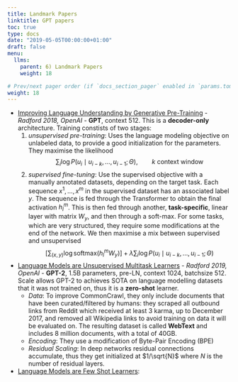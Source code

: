 ```yaml
---
title: Landmark Papers
linktitle: GPT papers
toc: true
type: docs
date: "2019-05-05T00:00:00+01:00"
draft: false
menu:
  llms:
    parent: 6) Landmark Papers
    weight: 18

# Prev/next pager order (if `docs_section_pager` enabled in `params.toml`)
weight: 18
---
```


- [Improving Language Understanding by Generative Pre-Training](https://s3-us-west-2.amazonaws.com/openai-assets/research-covers/language-unsupervised/language_understanding_paper.pdf) - *Radford 2018, OpenAI* - **GPT**, context $512$. This is a **decoder-only** architecture. Training constists of two stages:
    1. *unsupervised pre-training*: Uses the language modeling objective on unlabeled data, to provide a good initialization for the parameters. They maximise the likelihood
        $$
            \sum_{i} \log P(u_i \mid u_{i-k}, \ldots, u_{i-1}; \Theta), \qquad k \text{ context window}
        $$
    2. *supervised fine-tuning*: Use the supervised objective with a manually annotated datasets, depending on the target task. Each sequence $x^1, \ldots, x^m$ in the supervised dataset has an associated label $y$. The sequence is fed through the Transformer to obtain the final activation $h_l^m$. This is then fed through another, **task-specific**, linear layer with matrix $W_y$, and then through a soft-max. For some tasks, which are very structured, they require some modifications at the end of the network. We then maximise a mix between supervised and unsupervised
        $$
            \left[\sum_{(x,y)} \log \text{softmax}(h_l^m W_y)\right] + \lambda \sum_{i} \log P(u_i \mid u_{i-k}, \ldots, u_{i-1}; \Theta)
        $$
- [Language Models are Unsupervised Multitask Learners](https://d4mucfpksywv.cloudfront.net/better-language-models/language_models_are_unsupervised_multitask_learners.pdf) - *Radford 2019, OpenAI* - **GPT-2**, 1.5B parameters, pre-LN, context $1024$, batchsize $512$. Scale allows GPT-2 to achieves SOTA on language modelling datasets that it was not trained on, thus it is a **zero-shot** learner. 
    - *Data*: To improve CommonCrawl, they only include documents that have been curated/filtered by humans: they scraped all outbound links from Reddit which received at least 3 karma, up to December 2017, and removed all Wikipedia links to avoid training on data it will be evaluated on. The resulting dataset is called **WebText** and includes 8 million documents, with a total of 40GB.
    - *Encoding*: They use a modification of Byte-Pair Encoding (BPE)
    - *Residual Scaling*: In deep networks residual connections accumulate, thus they get initialized at $1/\sqrt{N}$ where $N$ is the number of residual layers.
- [Language Models are Few Shot Learners](https://arxiv.org/pdf/2005.14165): 



